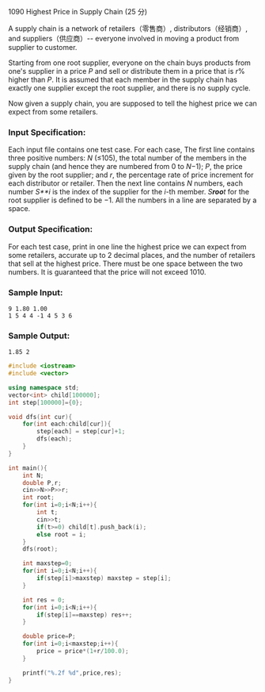 1090 Highest Price in Supply Chain (25 分)

A supply chain is a network of retailers（零售商）, distributors（经销商）, and suppliers（供应商）-- everyone involved in moving a product from supplier to customer.

Starting from one root supplier, everyone on the chain buys products from one's supplier in a price *P* and sell or distribute them in a price that is *r*% higher than *P*. It is assumed that each member in the supply chain has exactly one supplier except the root supplier, and there is no supply cycle.

Now given a supply chain, you are supposed to tell the highest price we can expect from some retailers.

### Input Specification:

Each input file contains one test case. For each case, The first line contains three positive numbers: *N* (≤105), the total number of the members in the supply chain (and hence they are numbered from 0 to *N*−1); *P*, the price given by the root supplier; and *r*, the percentage rate of price increment for each distributor or retailer. Then the next line contains *N* numbers, each number *S**i* is the index of the supplier for the *i*-th member. *S**roo**t* for the root supplier is defined to be −1. All the numbers in a line are separated by a space.

### Output Specification:

For each test case, print in one line the highest price we can expect from some retailers, accurate up to 2 decimal places, and the number of retailers that sell at the highest price. There must be one space between the two numbers. It is guaranteed that the price will not exceed 1010.

### Sample Input:

```in
9 1.80 1.00
1 5 4 4 -1 4 5 3 6
```

### Sample Output:

```out
1.85 2
```

```c++
#include <iostream>
#include <vector>

using namespace std;
vector<int> child[100000];
int step[100000]={0};

void dfs(int cur){
    for(int each:child[cur]){
        step[each] = step[cur]+1;
        dfs(each);
    }
}

int main(){
    int N;
    double P,r;
    cin>>N>>P>>r;
    int root;
    for(int i=0;i<N;i++){
        int t;
        cin>>t;
        if(t>=0) child[t].push_back(i);
        else root = i;
    }
    dfs(root);

    int maxstep=0;
    for(int i=0;i<N;i++){
        if(step[i]>maxstep) maxstep = step[i];
    }

    int res = 0;
    for(int i=0;i<N;i++){
        if(step[i]==maxstep) res++;
    }

    double price=P;
    for(int i=0;i<maxstep;i++){
        price = price*(1+r/100.0);
    }

    printf("%.2f %d",price,res);
}
```


